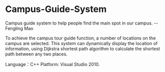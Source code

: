 # Campus-Guide-System
Campus guide system to help people find the main spot in our campus. --Fengling Mao

To achieve the campus tour guide function, a number of locations on the campus are selected. This system can dynamically display
the location of information, using Dijkstra shortest path algorithm to calculate the shortest path between any two places.

Language：C++
Platform: Visual Studio 2010.
